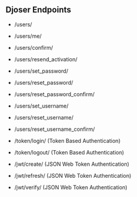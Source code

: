 ## Djoser Endpoints

* /users/
* /users/me/

* /users/confirm/
* /users/resend_activation/

* /users/set_password/
* /users/reset_password/
* /users/reset_password_confirm/

* /users/set_username/
* /users/reset_username/
* /users/reset_username_confirm/

* /token/login/ (Token Based Authentication)
* /token/logout/ (Token Based Authentication)

* /jwt/create/ (JSON Web Token Authentication)
* /jwt/refresh/ (JSON Web Token Authentication)
* /jwt/verify/ (JSON Web Token Authentication)
